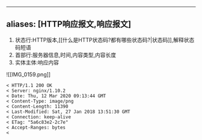 
---
aliases: [HTTP响应报文,响应报文]
---
1. 状态行:HTTP版本,[[什么是HTTP状态码?都有哪些状态码?|状态码]],解释状态码短语
2. 首部行:服务器信息,时间,内容类型,内容长度
3. 实体主体:响应内容

![[IMG_0159.png]]
```
< HTTP/1.1 200 OK
< Server: nginx/1.10.2
< Date: Thu, 12 Mar 2020 09:13:44 GMT
< Content-Type: image/png
< Content-Length: 11390
< Last-Modified: Sat, 27 Jan 2018 13:51:30 GMT
< Connection: keep-alive
< ETag: "5a6c83e2-2c7e"
< Accept-Ranges: bytes
<
```